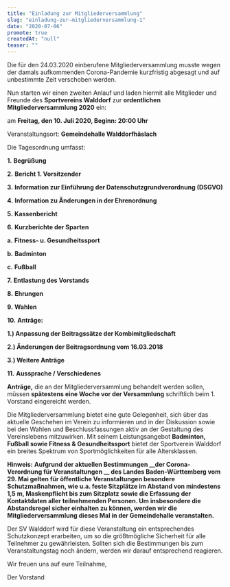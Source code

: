 ```yaml
---
title: "Einladung zur Mitgliederversammlung"
slug: "einladung-zur-mitgliederversammlung-1"
date: "2020-07-06"
promote: true
createdAt: "null"
teaser: ""
---
```

Die für den 24.03.2020 einberufene Mitgliederversammlung musste wegen der damals aufkommenden Corona-Pandemie kurzfristig abgesagt und auf unbestimmte Zeit verschoben werden.


Nun starten wir einen zweiten Anlauf und laden hiermit alle Mitglieder und Freunde des **Sportvereins Walddorf** zur **ordentlichen Mitgliederversammlung 2020** ein:


am **Freitag, den 10. Juli 2020, Beginn: 20:00 Uhr**


Veranstaltungsort: **Gemeindehalle Walddorfhäslach**


Die Tagesordnung umfasst:


**1.** **Begrüßung**


**2.** **Bericht 1. Vorsitzender**


**3.** **Information zur Einführung der Datenschutzgrundverordnung (DSGVO)**


**4.** **Information zu Änderungen in der Ehrenordnung**


**5.** **Kassenbericht**


**6.** **Kurzberichte der Sparten**


**a.** **Fitness- u. Gesundheitssport**


**b.** **Badminton**


**c.** **Fußball**


**7.** **Entlastung des Vorstands**


**8.** **Ehrungen**


**9.** **Wahlen**


**10.** **Anträge:**


**1.) Anpassung der Beitragssätze der Kombimitgliedschaft**


**2.) Änderungen der Beitragsordnung vom 16.03.2018**


**3.) Weitere Anträge**


**11.** **Aussprache / Verschiedenes**


**Anträge,** die an der Mitgliederversammlung behandelt werden sollen, müssen **spätestens eine Woche vor der Versammlung** schriftlich beim 1. Vorstand eingereicht werden.


Die Mitgliederversammlung bietet eine gute Gelegenheit, sich über das aktuelle Geschehen im Verein zu informieren und in der Diskussion sowie bei den Wahlen und Beschlussfassungen aktiv an der Gestaltung des Vereinslebens mitzuwirken. Mit seinem Leistungsangebot **Badminton, Fußball sowie Fitness &amp; Gesundheitssport** bietet der Sportverein Walddorf ein breites Spektrum von Sportmöglichkeiten für alle Altersklassen.


**Hinweis:** **Aufgrund der aktuellen Bestimmungen  __der Corona-Verordnung für Veranstaltungen __ des Landes Baden-Württemberg vom 29. Mai gelten für öffentliche Veranstaltungen besondere Schutzmaßnahmen, wie u.a. feste Sitzplätze im Abstand von mindestens 1,5 m, Maskenpflicht bis zum Sitzplatz sowie die Erfassung der Kontaktdaten aller teilnehmenden Personen. Um insbesondere die Abstandsregel sicher einhalten zu können, werden wir die Mitgliederversammlung dieses Mal in der Gemeindehalle veranstalten.**


Der SV Walddorf wird für diese Veranstaltung ein entsprechendes Schutzkonzept erarbeiten, um so die größtmögliche Sicherheit für alle Teilnehmer zu gewährleisten. Sollten sich die Bestimmungen bis zum Veranstaltungstag noch ändern, werden wir darauf entsprechend reagieren.


Wir freuen uns auf eure Teilnahme,


Der Vorstand
